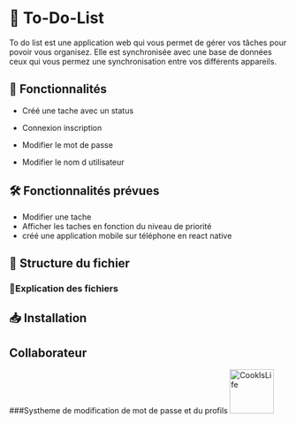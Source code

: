 # 📝 To-Do-List
 
To do list est une application web qui vous permet de gérer vos tâches pour povoir vous organisez. Elle est synchronisée avec une base de données ceux qui vous permez une synchronisation entre vos différents appareils. 

## 🚀 Fonctionnalités 

- Créé une tache avec un status

- Connexion inscription
- Modifier le mot de passe
- Modifier le nom d utilisateur

## 🛠️ Fonctionnalités prévues
- Modifier une tache
- Afficher les taches en fonction du niveau de priorité
- créé une application mobile sur téléphone en react native 



## 📁 Structure du fichier 


### 📄Explication des fichiers 


##  📥 Installation 

## Collaborateur
  ###Systheme de modification de mot de passe et du profils 
  <img src="https://github.com/CookIsLife.png" width="80" alt="CookIsLife"/>

